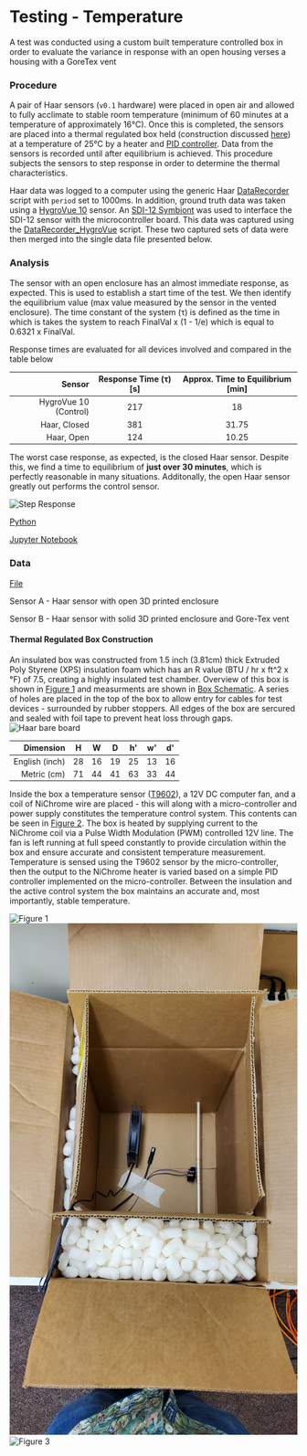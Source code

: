 # Testing - Temperature

A test was conducted using a custom built temperature controlled box in order to evaluate the variance in response with an open housing verses a housing with a GoreTex vent  

### Procedure 
A pair of Haar sensors (`v0.1` hardware) were placed in open air and allowed to fully acclimate to stable room temperature (minimum of 60 minutes at a temperature of approximately 16°C). Once this is completed, the sensors are placed into a thermal regulated box held (construction discussed [here](#thermal-regulated-box-construction)) at a temperature of 25°C by a heater and [PID controller](../BoxPID/BoxPID.ino). Data from the sensors is recorded until after equilibrium is achieved. This procedure subjects the sensors to step response in order to determine the thermal characteristics. 

Haar data was logged to a computer using the generic Haar [DataRecorder](../DataRecorder/DataRecorder.ino) script with `period` set to 1000ms. In addition, ground truth data was taken using a [HygroVue 10](https://www.campbellsci.com/hygrovue10) sensor. An [SDI-12 Symbiont](https://github.com/RTGS-Lab/Symbiont-SDI12) was used to interface the SDI-12 sensor with the microcontroller board. This data was captured using the [DataRecorder_HygroVue](../DataRecorder_HygroVue/DataRecorder_HygroVue.ino) script. These two captured sets of data were then merged into the single data file presented below.   

### Analysis

The sensor with an open enclosure has an almost immediate response, as expected. This is used to establish a start time of the test. We then identify the equilibrium value (max value measured by the sensor in the vented enclosure). The time constant of the system (&tau;) is defined as the time in which is takes the system to reach FinalVal x (1 - 1/e) which is equal to 0.6321 x FinalVal. 

Response times are evaluated for all devices involved and compared in the table below

| **Sensor** | **Response Time (&tau;) [s]** | **Approx. Time to Equilibrium [min]** |
|---:|:---:|:---:|
| HygroVue 10 (Control) | 217 | 18 |
| Haar, Closed | 381 | 31.75 |
| Haar, Open | 124 | 10.25 |

The worst case response, as expected, is the closed Haar sensor. Despite this, we find a time to equilibrium of **just over 30 minutes**, which is perfectly reasonable in many situations. Additonally, the open Haar sensor greatly out performs the control sensor. 

![Step Response](TempResponse.png)

[Python](TemperatureAnalysis.py)

[Jupyter Notebook](TemperatureAnalysis.ipynb)


### Data

[File](Data.csv)

Sensor A - Haar sensor with open 3D printed enclosure

Sensor B - Haar sensor with solid 3D printed enclosure and Gore-Tex vent

#### Thermal Regulated Box Construction
An insulated box was constructed from 1.5 inch (3.81cm) thick Extruded Poly Styrene (XPS) insulation foam which has an R value (BTU / hr x ft^2 x &deg;F) of 7.5, creating a highly insulated test chamber. Overview of this box is shown in [Figure 1](images/Fig1.jpg) and measurments are shown in [Box Schematic](images/TempBoxDimensions.png). A series of holes are placed in the top of the box to allow entry for cables for test devices - surrounded by rubber stoppers. All edges of the box are sercured and sealed with foil tape to prevent heat loss through gaps.
<picture>
  <source media="(prefers-color-scheme: dark)" srcset="images/TempBoxDimensions_LIGHT.png">
  <img alt="Haar bare board" src="images/TempBoxDimensions.png">
</picture>
<!-- ![Box Schematic](images/TempBoxDimensions.png) -->

| **Dimension** | **H** | **W** | **D** | **h'** | **w'** | **d'** |
|---:|:---:|:---:|:---:|:---:|:---:|:---:|
| English (inch) | 28 | 16 | 19 | 25 | 13 | 16 |
| Metric (cm) | 71 | 44 | 41 | 63 | 33 | 44 |

Inside the box a temperature sensor ([T9602](https://www.amphenol-sensors.com/en/telaire/humidity/527-humidity-sensors/3224-t9602)), a 12V DC computer fan, and a coil of NiChrome wire are placed - this will along with a micro-controller and power supply constitutes the temperature control system. This contents can be seen in [Figure 2](images/Fig2.jpg). The box is heated by supplying current to the NiChrome coil via a Pulse Width Modulation (PWM) controlled 12V line. The fan is left running at full speed constantly to provide circulation within the box and ensure accurate and consistent temperature measurement. Temperature is sensed using the T9602 sensor by the micro-controller, then the output to the NiChrome heater is varied based on a simple PID controller implemented on the micro-controller. Between the insulation and the active control system the box maintains an accurate and, most importantly, stable temperature.

![Figure 1](images/Fig1.jpg)
![Figure 2](images/Fig2.jpg)
![Figure 3](images/Fig3.jpg)